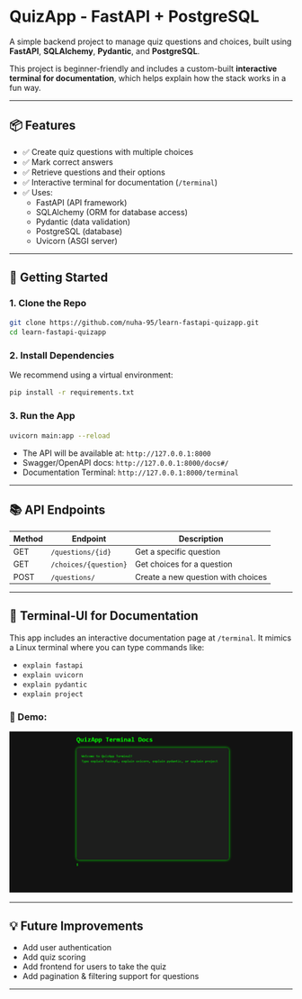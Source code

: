 # QuizApp - FastAPI + PostgreSQL

A simple backend project to manage quiz questions and choices, built using **FastAPI**, **SQLAlchemy**, **Pydantic**, and **PostgreSQL**.

This project is beginner-friendly and includes a custom-built **interactive terminal for documentation**, which helps explain how the stack works in a fun way.

---

## 📦 Features

- ✅ Create quiz questions with multiple choices
- ✅ Mark correct answers
- ✅ Retrieve questions and their options
- ✅ Interactive terminal for documentation (`/terminal`)
- ✅ Uses:
  - FastAPI (API framework)
  - SQLAlchemy (ORM for database access)
  - Pydantic (data validation)
  - PostgreSQL (database)
  - Uvicorn (ASGI server)

---

## 🚀 Getting Started

### 1. Clone the Repo

```bash
git clone https://github.com/nuha-95/learn-fastapi-quizapp.git
cd learn-fastapi-quizapp
````

### 2. Install Dependencies

We recommend using a virtual environment:

```bash
pip install -r requirements.txt
```

### 3. Run the App

```bash
uvicorn main:app --reload
```

* The API will be available at: `http://127.0.0.1:8000`
* Swagger/OpenAPI docs: `http://127.0.0.1:8000/docs#/`
* Documentation Terminal: `http://127.0.0.1:8000/terminal`

---

## 📚 API Endpoints

| Method | Endpoint              | Description                        |
| ------ | --------------------- | ---------------------------------- |
| GET    | `/questions/{id}`     | Get a specific question            |
| GET    | `/choices/{question}` | Get choices for a question         |
| POST   | `/questions/`         | Create a new question with choices |

---

## 🧪 Terminal-UI for Documentation

This app includes an interactive documentation page at `/terminal`. It mimics a Linux terminal where you can type commands like:

* `explain fastapi`
* `explain uvicorn`
* `explain pydantic`
* `explain project`

### 🎥 Demo:

![Terminal Demo](docs/terminal-demo.gif)



---

## 💡 Future Improvements

* Add user authentication
* Add quiz scoring
* Add frontend for users to take the quiz
* Add pagination & filtering support for questions

---


